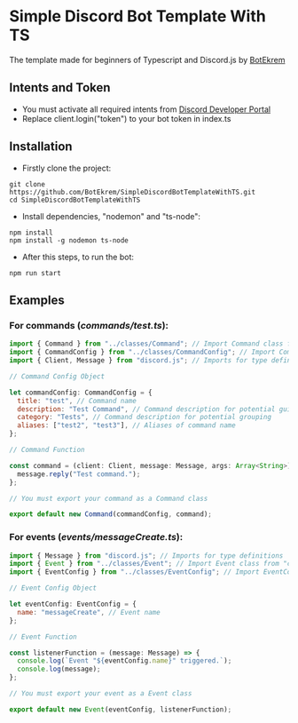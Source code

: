 # Simple Discord Bot Template With TS

The template made for beginners of Typescript and Discord.js by [BotEkrem](https://github.com/BotEkrem)

## Intents and Token

- You must activate all required intents from [Discord Developer Portal](https://discord.com/developers/applications)
- Replace client.login("token") to your bot token in index.ts 

## Installation

- Firstly clone the project:

```
git clone https://github.com/BotEkrem/SimpleDiscordBotTemplateWithTS.git
cd SimpleDiscordBotTemplateWithTS
```

- Install dependencies, "nodemon" and "ts-node":

```
npm install
npm install -g nodemon ts-node
```

- After this steps, to run the bot:

```
npm run start
```

## Examples

### For commands (_commands/test.ts_):

```js
import { Command } from "../classes/Command"; // Import Command class from "classes" folder
import { CommandConfig } from "../classes/CommandConfig"; // Import CommandConfig class from "classes" folder
import { Client, Message } from "discord.js"; // Imports for type definitions

// Command Config Object

let commandConfig: CommandConfig = {
  title: "test", // Command name
  description: "Test Command", // Command description for potential guide commands
  category: "Tests", // Command description for potential grouping
  aliases: ["test2", "test3"], // Aliases of command name
};

// Command Function

const command = (client: Client, message: Message, args: Array<String>) => {
  message.reply("Test command.");
};

// You must export your command as a Command class

export default new Command(commandConfig, command);
```

### For events (_events/messageCreate.ts_):

```js
import { Message } from "discord.js"; // Imports for type definitions
import { Event } from "../classes/Event"; // Import Event class from "classes" folder
import { EventConfig } from "../classes/EventConfig"; // Import EventConfig class from "classes" folder

// Event Config Object

let eventConfig: EventConfig = {
  name: "messageCreate", // Event name
};

// Event Function

const listenerFunction = (message: Message) => {
  console.log(`Event "${eventConfig.name}" triggered.`);
  console.log(message);
};

// You must export your event as a Event class

export default new Event(eventConfig, listenerFunction);
```
